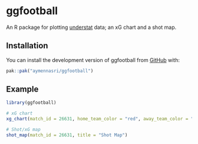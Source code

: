 
<!-- README.md is generated from README.Rmd. Please edit that file -->

# ggfootball

<!-- badges: start -->
<!-- badges: end -->

An R package for plotting [understat](understat.com) data; an xG chart
and a shot map.

## Installation

You can install the development version of ggfootball from
[GitHub](https://github.com/) with:

``` r
pak::pak("aymennasri/ggfootball")
```

## Example

``` r
library(ggfootball)

# xG chart
xg_chart(match_id = 26631, home_team_color = "red", away_team_color = "grey", competition = "Premier League")

# Shot/xG map
shot_map(match_id = 26631, title = "Shot Map")
```
